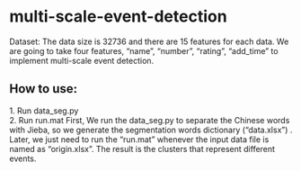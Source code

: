 # multi-scale-event-detection
Dataset: 
The data size is 32736 and there are 15 features for each data. We are going to take four features, “name”, “number”, “rating”, “add_time” to implement multi-scale event detection. 
<h2>How to use:</h2> 1. Run data_seg.py <br>2. Run run.mat First, We run the data_seg.py to separate the Chinese words with Jieba, so we generate the segmentation words dictionary (“data.xlsx”) . Later, we just need to run the “run.mat” whenever the input data file is named as “origin.xlsx”. The result is the clusters that represent different events. 
 
